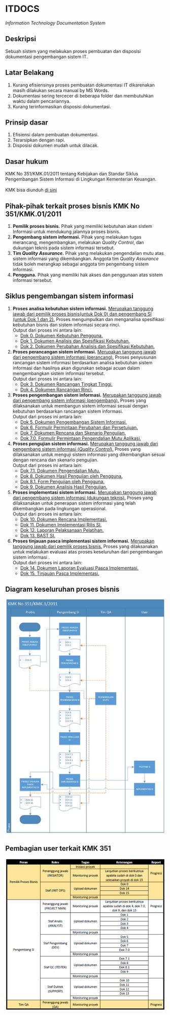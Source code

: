 # ITDOCS
<i>Information Technology Documentation System</i>

<h2>Deskripsi</h2>
Sebuah sistem yang melakukan proses pembuatan dan disposisi dokumentasi pengembangan sistem IT.

<h2>Latar Belakang</h2>
<ol>
  <li>Kurang efisiensinya proses pembuatan dokumentasi IT dikarenakan masih dilakukan secara manual by MS Words.</li>
  <li>Dokumentasi sering tercecer di beberapa folder dan membutuhkan waktu dalam pencariannya.</li>
  <li>Kurang terinformasikan disposisi dokumentasi.</li>
</ol>

<h2>Prinsip dasar</h2>
<ol>
  <li>Efisiensi dalam pembuatan dokumentasi.</li>
  <li>Terarsipkan dengan rapi.</li>
  <li>Disposisi dokumen mudah untuk dilacak.</li>
</ol>

<h2>Dasar hukum</h2>
KMK No 351/KMK.01/2011 tentang Kebijakan dan Standar Siklus Pengembangan Sistem Informasi di Lingkungan Kementerian Keuangan.
<br>
<br>
KMK bisa diunduh <a href="http://www.setjen.kemenkeu.go.id/sites/default/files/download/pusintek/KMKNo351-2011.pdf" target="_blank">di sini</a>

<h2>Pihak-pihak terkait proses bisnis KMK No 351/KMK.01/2011</h2>
<ol>
  <li><b>Pemilik proses bisnis.</b> Pihak yang memiliki kebutuhan akan sistem Informasi untuk mendukung jalannya proses bisnis.</li>
  <li><b>Pengembang sistem informasi.</b> Pihak yang melakukan tugas merancang, mengembangkan, melakukan <i>Quality Control</i>, dan dukungan teknis pada sistem informasi tersebut.</li>
  <li><b>Tim <i>Quality Assurance.</i></b> Pihak yang melakukan pengendalian mutu atas sistem informasi yang dikembangkan. Anggota tim <i>Quality Assurance</i> tidak boleh merangkap sebagai anggota tim pengembang sistem informasi.</li>
  <li><b>Pengguna.</b> Pihak yang memiliki hak akses dan penggunaan atas sistem informasi tersebut.</li>
</ol>

<h2>Siklus pengembangan sistem informasi</h2>
<ol>
  <li><b>Proses analisa kebutuhan sistem informasi.</b> <ins>Merupakan tanggung jawab dari pemilik proses bisnis(untuk Dok 0) dan pengembang SI (untuk Dok 1 dan 2).</ins> Proses mengumpulkan dan menganalisa spesifikasi kebutuhan bisnis dan sistem informasi secara rinci.
  <br>
  Output dari proses ini antara lain:
  <ul>
    <li><a href="/Doku/Dok 0. 20151106 Dokumen Kebutuhan Pengguna.docx" target="_blank"> Dok 0. Dokumen Kebutuhan Pengguna.</a></li>
    <li><a href="/Doku/Dok 1. 20151106 Dokumen Analisis dan Spesifikasi Kebutuhan.docx" target="_blank"> Dok 1. Dokumen Analisis dan Spesifikasi Kebutuhan.</a></li>
    <li><a href="/Doku/Dok 2. 20151106 Dokumen Perubahan Analisis dan Spesifikasi Kebutuhan.docx" target="_blank"> Dok 2. Dokumen Perubahan Analisis dan Spesifikasi Kebutuhan.</a></li>
  </ul>
  </li>
  <li><b>Proses perancangan sistem informasi.</b> <ins>Merupakan tanggung jawab dari pengembang sistem informasi (perancang).</ins> Proses penyusunan rancangan sistem informasi berdasarkan analisa kebutuhan sistem informasi dan hasilnya akan digunakan sebagai acuan dalam mengembangkan sistem informasi tersebut.
  <br>
  Output dari proses ini antara lain:
  <ul>
  <li><a href="/Doku/Dok 3. 20151106 Dokumen Rancangan Tingkat Tinggi.docx" target="_blank"> Dok 3. Dokumen Rancangan Tingkat Tinggi.</a></li>
  <li><a href="/Doku/Dok 4. 20151106 Dokumen Rancangan Rinci.docx" target="_blank"> Dok 4. Dokumen Rancangan Rinci.</a></li>
  </ul>
  </li>
  <li><b>Proses pengembangan sistem informasi.</b> <ins>Merupakan tanggung jawab dari pengembang sistem informasi (pengembang).</ins> Proses yang dilaksanakan untuk membangun sistem informasi sesuai dengan kebutuhan berdasarkan rancangan sistem informasi.
  <br>
  Output dari proses ini antara lain:
  <ul>
  <li><a href="/Doku/Dok 5. 20151106 Dokumen Pengembangan Sistem Informasi.docx" target="_blank"> Dok 5. Dokumen Pengembangan Sistem Informasi.</a></li>
  <li><a href="/Doku/Dok 6. 20151106 Formulir Permintaan Perubahan dan Persetujuan.docx" target="_blank"> Dok 6. Formulir Permintaan Perubahan dan Persetujuan.</a></li>
  <li><a href="/Doku/Dok 7. 20151106 Dokumen Rencana dan Skenario Pengujian.docx" target="_blank"> Dok 7. Dokumen Rencana dan Skenario Pengujian.</a></li>
  <li><a href="/Doku/Dok 7.0 20151106 Formulir Permintaan Pengendalian Mutu Aplikasi.docx" target="_blank"> Dok 7.0. Formulir Permintaan Pengendalian Mutu Aplikasi.</a></li>
  </ul>
  </li>
  <li><b>Proses pengujian sistem informasi.</b> <ins>Merupakan tanggung jawab dari pengembang sistem informasi (<i>Quality Control</i>).</ins> Proses yang dilaksanakan untuk menguji sistem informasi yang dikembangkan sesuai dengan rencana dan skenario pengujian.
  <br>
  Output dari proses ini antara lain:
  <ul>
  <li><a href="/Doku/Dok 7.1. 20151106 Dokumen Pengendalian Mutu.docx" target="_blank"> Dok 7.1. Dokumen Pengendalian Mutu.</a></li>
  <li><a href="/Doku/Dok 8. 20151106 Dokumen Hasil Pengujian oleh Pengguna.docx" target="_blank"> Dok 8. Dokumen Hasil Pengujian oleh Pengguna.</a></li>
  <li><a href="/Doku/Dok 8.1 20151106 Form Pengujian oleh Pengguna.docx" target="_blank"> Dok 8.1. Form Pengujian oleh Pengguna.</a></li>
  <li><a href="/Doku/Dok 9. 20151106 Dokumen Analisis Hasil Pengujian.docx" target="_blank"> Dok 9. Dokumen Analisis Hasil Pengujian.</a></li>
  </ul>
  </li>
  <li><b>Proses implementasi sistem informasi.</b> <ins>Merupakan tanggung jawab dari pengembang sistem informasi (dukungan teknis).</ins> Proses yang dilaksanakan untuk penerapan sistem informasi yang telah dikembangkan pada lingkungan operasional.
  <br>
  Output dari proses ini antara lain:
  <ul>
  <li><a href="/Doku/Dok 10. 20151106 Dokumen Rencana Implementasi.docx" target="_blank"> Dok 10. Dokumen Rencana Implementasi.</a></li>
  <li><a href="/Doku/Dok 11. 20151106 Dokumen Implementasi Rilis SI.docx" target="_blank"> Dok 11. Dokumen Implementasi Rilis SI.</a></li>
  <li><a href="/Doku/Dok 12. 20151106 Laporan Pelaksanaan Pelatihan.docx" target="_blank"> Dok 12. Laporan Pelaksanaan Pelatihan.</a></li>
  <li><a href="/Doku/Dok 13. 20151106 BAST SI.docx" target="_blank"> Dok 13. BAST SI.</a></li>
  </ul>
  </li>
  <li><b>Proses tinjauan pasca implementasi sistem informasi.</b> <ins>Merupakan tanggung jawab dari pemilik proses bisnis.</ins> Proses yang dilaksanakan untuk melakukan evaluasi atas proses keseluruhan dari pengembangan sistem informasi .
  <br>
  Output dari proses ini antara lain:
  <ul>
  <li><a href="/Doku/Dok 14. 20151106 Dokumen Laporan Evaluasi Pasca Implementasi.docx" target="_blank"> Dok 14. Dokumen Laporan Evaluasi Pasca Implementasi.</a></li>
  <li><a href="/Doku/Dok 15. 20151106 Dokumen Tinjauan Pasca Implementasi.docx" target="_blank"> Dok 15. Tinjauan Pasca Implementasi.</a></li>
  </ul>
  </li>
</ol>

<h2>Diagram keseluruhan proses bisnis </h2>
<img src="/Image/rancangan.jpg" alt="diagram probis">

<h2>Pembagian user terkait KMK 351</h2>
<img src="/Image/User Roles.png" alt="roles differ">
